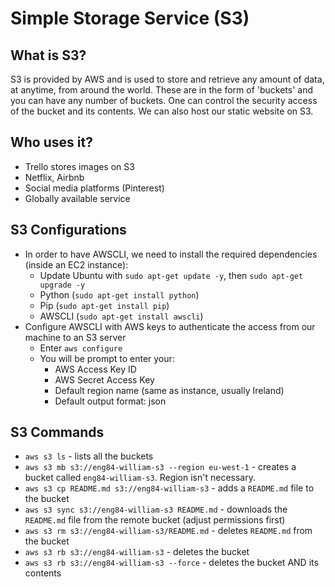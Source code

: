 # Simple Storage Service (S3)
## What is S3?
S3 is provided by AWS and is used to store and retrieve any amount of data, at anytime, from around the world. These are in the form of 'buckets' and you can have any number of buckets. One can control the security access of the bucket and its contents. We can also host our static website on S3.

## Who uses it? 
* Trello stores images on S3
* Netflix, Airbnb
* Social media platforms (Pinterest)
* Globally available service

## S3 Configurations
* In order to have AWSCLI, we need to install the required dependencies (inside an EC2 instance):
  * Update Ubuntu with `sudo apt-get update -y`, then `sudo apt-get upgrade -y`
  * Python (`sudo apt-get install python`)
  * Pip (`sudo apt-get install pip`)
  * AWSCLI (`sudo apt-get install awscli`)
* Configure AWSCLI with AWS keys to authenticate the access from our machine to an S3 server
  * Enter `aws configure`
  * You will be prompt to enter your:
    * AWS Access Key ID
    * AWS Secret Access Key
    * Default region name (same as instance, usually Ireland)
    * Default output format: json

## S3 Commands
* `aws s3 ls` - lists all the buckets
* `aws s3 mb s3://eng84-william-s3 --region eu-west-1` - creates a bucket called `eng84-william-s3`. Region isn't necessary.
* `aws s3 cp README.md s3://eng84-william-s3` - adds a `README.md` file to the bucket
* `aws s3 sync s3://eng84-william-s3 README.md` - downloads the `README.md` file from the remote bucket (adjust permissions first)
* `aws s3 rm s3://eng84-william-s3/README.md` - deletes `README.md` from the bucket
* `aws s3 rb s3://eng84-william-s3` - deletes the bucket
* `aws s3 rb s3://eng84-william-s3 --force` - deletes the bucket AND its contents
